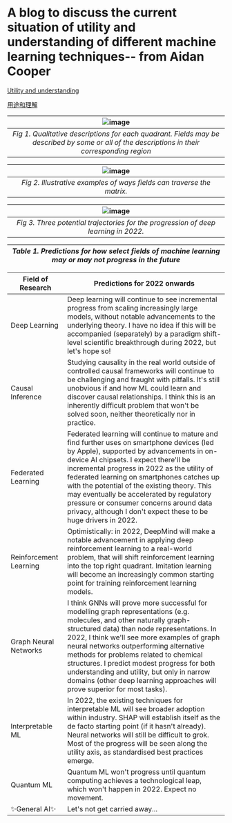 # A blog to discuss the current situation of utility and understanding of different machine learning techniques-- from Aidan Cooper
[ Utility and understanding ]( https://www.aidancooper.co.uk/utility-vs-understanding/?continueFlag=b96fa8ed72dfc82b777e51b7e954c7dc )

[ 用途和理解 ]( https://mp.weixin.qq.com/s/7lKtTv8pgBh4Iatu1tDtoQ )

|![image](https://user-images.githubusercontent.com/47146812/181729835-1e92565f-6cf5-4468-82a7-788aebe9127f.png)|
|:--:|
|*Fig 1. Qualitative descriptions for each quadrant. Fields may be described by some or all of the descriptions in their corresponding region*|

|![image](https://user-images.githubusercontent.com/47146812/181730786-85c77333-f869-447f-8cef-5570dd0471a6.png)|
|:--:|
|*Fig 2. Illustrative examples of ways fields can traverse the matrix.*|

|![image](https://user-images.githubusercontent.com/47146812/181731093-61df9353-2555-42c9-977d-3555f5d51631.png)|
|:--:|
|*Fig 3. Three potential trajectories for the progression of deep learning in 2022.*|

|*Table 1. Predictions for how select fields of machine learning may or may not progress in the future*|
|----|

| Field of Research |	Predictions for 2022 onwards |
|----|----|
|Deep Learning |	Deep learning will continue to see incremental progress from scaling increasingly large models, without notable advancements to the underlying theory. I have no idea if this will be accompanied (separately) by a paradigm shift-level scientific breakthrough during 2022, but let's hope so! |
|Causal Inference|	Studying causality in the real world outside of controlled causal frameworks will continue to be challenging and fraught with pitfalls. It's still unobvious if and how ML could learn and discover causal relationships. I think this is an inherently difficult problem that won't be solved soon, neither theoretically nor in practice.|
|Federated Learning|	Federated learning will continue to mature and find further uses on smartphone devices (led by Apple), supported by advancements in on-device AI chipsets. I expect there'll be incremental progress in 2022 as the utility of federated learning on smartphones catches up with the potential of the existing theory. This may eventually be accelerated by regulatory pressure or consumer concerns around data privacy, although I don't expect these to be huge drivers in 2022.|
|Reinforcement Learning|	Optimistically: in 2022, DeepMind will make a notable advancement in applying deep reinforcement learning to a real-world problem, that will shift reinforcement learning into the top right quadrant. Imitation learning will become an increasingly common starting point for training reinforcement learning models.|
|Graph Neural Networks|	I think GNNs will prove more successful for modelling graph representations (e.g. molecules, and other naturally graph-structured data) than node representations. In 2022, I think we'll see more examples of graph neural networks outperforming alternative methods for problems related to chemical structures. I predict modest progress for both understanding and utility, but only in narrow domains (other deep learning approaches will prove superior for most tasks).|
|Interpretable ML|	In 2022, the existing techniques for interpretable ML will see broader adoption within industry. SHAP will establish itself as the de facto starting point (if it hasn't already). Neural networks will still be difficult to grok. Most of the progress will be seen along the utility axis, as standardised best practices emerge.|
|Quantum ML|	Quantum ML won't progress until quantum computing achieves a technological leap, which won't happen in 2022. Expect no movement.|
|✨General AI✨|	Let's not get carried away...|


